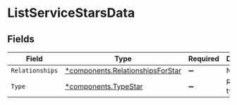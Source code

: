 # ListServiceStarsData


## Fields

| Field                                                                               | Type                                                                                | Required                                                                            | Description                                                                         |
| ----------------------------------------------------------------------------------- | ----------------------------------------------------------------------------------- | ----------------------------------------------------------------------------------- | ----------------------------------------------------------------------------------- |
| `Relationships`                                                                     | [*components.RelationshipsForStar](../../models/components/relationshipsforstar.md) | :heavy_minus_sign:                                                                  | N/A                                                                                 |
| `Type`                                                                              | [*components.TypeStar](../../models/components/typestar.md)                         | :heavy_minus_sign:                                                                  | Resource type                                                                       |